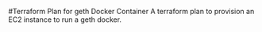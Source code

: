 #Terraform Plan for geth Docker Container
A terraform plan to provision an EC2 instance to run a geth docker.
